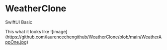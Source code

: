 # WeatherClone

SwiftUI Basic

This what it looks like
![image] (https://github.com/laurencechengithub/WeatherClone/blob/main/WeatherAppOne.jpg)
